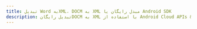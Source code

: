 ---title: تبدیل Word بهXML، DOCM به XML مبدل رایگان یا Android SDKdescription: تبدیل رایگانDOCM به XML با استفاده از Android Cloud APIs & SDK. همچنین اسناد Microsoft Word و OpenOffice را در Cloud ایجاد، ویرایش و رندر کنید.---